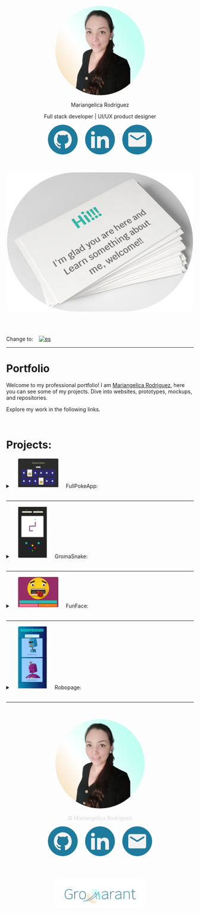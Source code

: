 <p align="center">
<img src="src/assets/images/profile_photo120.svg" style="border-radius:50%;" alt="Profile photo"/>
</p>
<p align="center">Mariangelica Rodriguez</p>
<p align="center">Full stack developer | UI/UX product designer</p>

<p align="center">
<a style="text-decoration:none; cursor:pointer;" href="https://github.com/Gromarant"><img src="src/assets/images/github_readme.svg" alt="Github logo" title="Visit my Github profile"/></a> &nbsp; &nbsp;
<a style="text-decoration:none; cursor:pointer;" href="https://www.linkedin.com/in/mariangelicarodriguezperez"><img src="src/assets/images/linkedIn_readme.svg" alt="linkedIn logo" title="See my LinkedIn profile"/></a> &nbsp; &nbsp;
<a style="text-decoration:none; cursor:pointer;" href="mailto:gromarant@gmail.com"><img src="src/assets/images/mail_readme.svg" alt="Email logo" title="Write me an email"/></a>
</p>

<br>
<p align="center">
<img src="src/assets/images/profile_greeting_card_en_small.svg" alt="Hi!, I'm glad you are here and Learn something about me, welcome!"/>
</p>

<br><br>

Change to:&nbsp; &nbsp; [![es](https://img.shields.io/badge/Language-Spanish-blue.svg)](README.es.md)

---

# Portfolio
Welcome to my professional portfolio! I am <a href="https://www.linkedin.com/in/mariangelicarodriguezperez" target="_blank">Mariangelica Rodriguez</a>, here you can see some of my projects. Dive into websites, prototypes, mockups, and repositories. 


Explore my work in the following links.

<br>

# Projects:

<details>
<summary>
&nbsp; &nbsp; <img src="src/assets/images/fullPokeApp_readme.svg" style="padding:1px; border-radius:4px; background-color:#FFF6F1;"/> &nbsp; &nbsp;
  FullPokeApp:
</summary>

<br>
<img src="src/assets/images/fullPokeApp_banner_img_small.svg" title="FullPokeApp" alt="FullPokeApp"/>

<br>

### Description:
Web application developed in React.js, SASS and Nextui.

### Functions:
  - Memory game
  - Search engine
  - Pokémon creation

### Languages and tools:
<br>

<img src="src/assets/images/icons/icon_react_small.svg" title="React.js logo" alt="React.js"/>
<a href="https://react.dev/" title="know more about React.js" target="_blank">React.js</a>  &nbsp; &nbsp; &nbsp;
  
<img src="src/assets/images/icons/icon_sass_small.svg" title="SASS logo" alt="SASS"/>
<a href="https://www.google.com/search?q=sass&rlz=1C1CHBF_esES930ES930&oq=sass&gs_lcrp=EgZjaHJvbWUqBggAEEUYOzIGCAAQRRg7MgYIARBFGDwyBggCEEUYPDIGCAMQRRg8MgYIBBBFGD0yBggFEEUYQTIGCAYQRRhBMgYIBxBFGDzSAQgxMDc5ajBqNKgCALACAQ&sourceid=chrome&ie=UTF-8" title="know more about SASS" target="_blank">SASS</a> &nbsp; &nbsp; &nbsp;

<img src="src/assets/images/icons/icon_nextui_small.svg" title="Nextui logo" alt="Nextui"/>
<a href="https://nextui.org/" title="know more about Nextui" target="_blank">Nextui</a>

<br>

### Project links:
<p align="center">
<a href="https://github.com/Gromarant/fullPokeApp" title="visit FullPokeApp repository" target="_blank"><img src="src/assets/images/repository_readme.svg"/></a> &nbsp; &nbsp;
<a href="https://fullpokeapp.netlify.app" title="Go to FullPokeApp web app" target="_blank"><img src="src/assets/images/web_readme.svg"/></a>
</p>
</details>
<br>

---

<details>
<summary>
&nbsp; &nbsp; <img src="src/assets/images/gromaSnake_readme.svg" style="padding:1px; border-radius:4px; background-color:#FFF6F1;"/> &nbsp; &nbsp;
  GromaSnake:
</summary>

<br>
<img src="src/assets/images/gromaSnake_banner_img_small.svg" title="Groma-Snake" alt="Groma-Snake"/>

<br>

### Description:
Game developed in HTML, CSS and JavaScript.

### Functions:
  - Snake game
  - Reset game
  - See points and score

### Languages and tools:
<br>

<img src="src/assets/images/icons/icon_html5_small.svg" title="HTML5 logo" alt="HTML5"/>
<a href="https://developer.mozilla.org/en-US/docs/Web/HTML" title="know more about HTML" target="_blank">HTML</a>  &nbsp; &nbsp; &nbsp;

<img src="src/assets/images/icons/icon_css3_small.svg" title="CSS3 logo" alt="CSS3"/>
<a href="https://developer.mozilla.org/en-US/docs/Web/CSS" title="know more about CSS" target="_blank">CSS</a>  &nbsp; &nbsp; &nbsp;

<img src="src/assets/images/icons/icon_js_small.svg" title="Javascript logo" alt="Javascript"/>
<a href="https://developer.mozilla.org/en-US/docs/Web/JavaScript" title="know more about Javascript" target="_blank">Javascript</a>  &nbsp; &nbsp; &nbsp;

<br>

### Project links:
<p align="center">
<a href="https://www.figma.com/file/6SYeCJMoiDG8LZPKQ3QRyZ/GromaSnake?type=design&node-id=0-1&mode=design&t=taUbdkRK095LZ2Cp-0" title="visit FullPokeApp prototype" target="_blank"><img src="src/assets/images/prototype_readme.svg"/></a> &nbsp; &nbsp;
<a href="https://github.com/Gromarant/GromaSnake" title="visit Groma-Snake repository" target="_blank"><img src="src/assets/images/repository_readme.svg"/></a> &nbsp; &nbsp;
<a href="hhttps://gromarant.github.io/GromaSnake/" title="Go to Groma-Snake web app" target="_blank"><img src="src/assets/images/web_readme.svg"/></a> &nbsp; &nbsp;
<a href="https://www.youtube.com/watch?v=hwLYrtQhLVI" title="See Groma-Snake video" target="_blank"><img src="src/assets/images/video_readme.svg"/></a>
</p>
</details>
<br>

---

<details>
<summary>
&nbsp; &nbsp; <img src="src/assets/images/funFace_readme.svg" style="padding:1px; border-radius:4px; background-color:#FFF6F1;"/> &nbsp; &nbsp;
  FunFace:
</summary>

<br>
<img src="src/assets/images/funFace_banner_img_small.svg" title="Groma-FunFace" alt="FunFace"/>

<br>

### Description:
Static web page, build with HTML, CSS and JavaScript vanilla.

### Functions:
  - Display random emoji
  - Emoji selector

### Languages and tools:
<br>

<img src="src/assets/images/icons/icon_html5_small.svg" title="HTML5 logo" alt="HTML5"/>
<a href="https://developer.mozilla.org/en-US/docs/Web/HTML" title="know more about HTML" target="_blank">HTML</a>  &nbsp; &nbsp; &nbsp;

<img src="src/assets/images/icons/icon_css3_small.svg" title="CSS3 logo" alt="CSS3"/>
<a href="https://developer.mozilla.org/en-US/docs/Web/CSS" title="know more about CSS" target="_blank">CSS</a>  &nbsp; &nbsp; &nbsp;

<img src="src/assets/images/icons/icon_js_small.svg" title="Javascript logo" alt="Javascript"/>
<a href="https://developer.mozilla.org/en-US/docs/Web/JavaScript" title="know more about Javascript" target="_blank">Javascript</a>  &nbsp; &nbsp; &nbsp;

<br>

### Project links:
<p align="center">
<a href="https://www.figma.com/proto/fV01fBdBQbbT5fScqf7ro1/FunFace?page-id=15%3A772&node-id=15-933&viewport=758%2C109%2C0.05&scaling=scale-down&starting-point-node-id=15%3A1603" title="visit FunFace prototype" target="_blank"><img src="src/assets/images/prototype_readme.svg"/></a> &nbsp; &nbsp;
<a href="https://github.com/Gromarant/FunFace" title="visit FunFace repository" target="_blank"><img src="src/assets/images/repository_readme.svg"/></a> &nbsp; &nbsp;
<a href="https://gromarant.github.io/FunFace/" title="Go to FunFace web app" target="_blank"><img src="src/assets/images/web_readme.svg"/></a>
</p>
</details>
<br>

---

<details>
<summary>
&nbsp; &nbsp; <img src="src/assets/images/Robopage_readme.svg" style="padding:1px; border-radius:4px; background-color:#FFF6F1;"/> &nbsp; &nbsp;
  Robopage:
</summary>

<br>
<img src="src/assets/images/roboPage_banner_img_small.svg" title="Groma-FunFace" alt="FunFace"/>

<br>

### Description:
React web app.

### Functions:
  - Search engine with API fetch data.

### Languages and tools:
<br>

<img src="src/assets/images/icons/icon_react_small.svg" title="React.js logo" alt="React.js"/>
<a href="https://react.dev/" title="know more about React.js" target="_blank">React.js</a>

<br>

### Project links:
<p align="center">
<a href="https://github.com/Gromarant/Robopage" title="visit Robopage repository" target="_blank"><img src="src/assets/images/repository_readme.svg"/></a> &nbsp; &nbsp;
<a href="https://robopage.netlify.app/" title="Go to Robopage web app" target="_blank"><img src="src/assets/images/web_readme.svg"/></a>
</p>
</details>
<br>

---

<br>

<p align="center"><img src="src/assets/images/profile_photo120.svg" style="border-radius:50%;" alt="Profile photo"/></p>
<p align="center" style="color: #D9D9D9">© Mariangelica Rodriguez</p>

<p align="center">
<a style="text-decoration:none; cursor:pointer;" href="https://github.com/Gromarant"><img src="src/assets/images/github_readme.svg" alt="Github logo" title="Visit my Github profile"/></a> &nbsp; &nbsp;
<a style="text-decoration:none; cursor:pointer;" href="https://www.linkedin.com/in/mariangelicarodriguezperez"><img src="src/assets/images/linkedIn_readme.svg" alt="linkedIn logo" title="See my LinkedIn profile"/></a> &nbsp; &nbsp;
<a style="text-decoration:none; cursor:pointer;" href="mailto:gromarant@gmail.com"><img src="src/assets/images/mail_readme.svg" alt="Email logo" title="Write me an email"/></a>
</p>

<br><br>

<p align="center"><a href="https://www.gromarant.com/"><img src="src/assets/images/logoGromarant-2023.webp" style="width:250px;" alt="Gromarant logo" title="Go to Gromarant wep app"/></a></p>